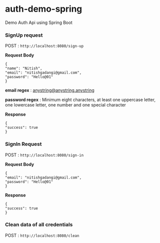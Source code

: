 # auth-demo-spring
Demo Auth Api using Spring Boot

### SignUp request
POST : `http://localhost:8080/sign-up`

**Request Body**

    {
    "name": "Nitish",
    "email": "nitishgadangi@gmail.com",
    "password": "Hello@01"
    }
**email regex** : anystring@anystring.anystring

**password regex** : Minimum eight characters, at least one uppercase letter, one lowercase letter, one number and one special character

**Response**

    {
    "success": true
    }

### SignIn Request
POST : `http://localhost:8080/sign-in`

**Request Body**

    {
    "email": "nitishgadangi@gmail.com",
    "password": "Hello@01"
    }
    
**Response**

    {
    "success": true
    }


### Clean data of all credentials
POST : `http://localhost:8080/clean`
